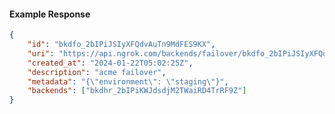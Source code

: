 <!-- Code generated for API Clients. DO NOT EDIT. -->

#### Example Response

```json
{
	"id": "bkdfo_2bIPiJSIyXFQdvAuTn9MdFES9KX",
	"uri": "https://api.ngrok.com/backends/failover/bkdfo_2bIPiJSIyXFQdvAuTn9MdFES9KX",
	"created_at": "2024-01-22T05:02:25Z",
	"description": "acme failover",
	"metadata": "{\"environment\": \"staging\"}",
	"backends": ["bkdhr_2bIPiKWJdsdjM2TWaiRD4TrRF9Z"]
}
```
